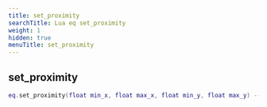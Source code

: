 ```yaml
---
title: set_proximity
searchTitle: Lua eq set_proximity
weight: 1
hidden: true
menuTitle: set_proximity
---
```

## set_proximity
```lua
eq.set_proximity(float min_x, float max_x, float min_y, float max_y) -- void
```